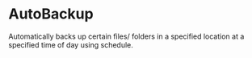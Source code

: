 # AutoBackup
Automatically backs up certain files/ folders in a specified location at a specified time of day using schedule.
